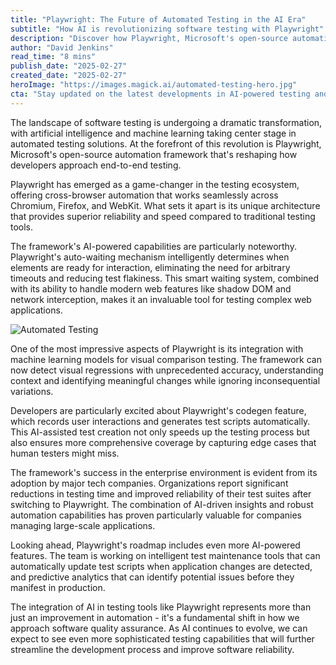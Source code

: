 ```yaml
---
title: "Playwright: The Future of Automated Testing in the AI Era"
subtitle: "How AI is revolutionizing software testing with Playwright"
description: "Discover how Playwright, Microsoft's open-source automation framework, is revolutionizing software testing with AI-powered capabilities. Learn about intelligent test automation, visual regression testing, and the future of quality assurance in the age of artificial intelligence."
author: "David Jenkins"
read_time: "8 mins"
publish_date: "2025-02-27"
created_date: "2025-02-27"
heroImage: "https://images.magick.ai/automated-testing-hero.jpg"
cta: "Stay updated on the latest developments in AI-powered testing and automation! Follow us on LinkedIn for exclusive insights, expert perspectives, and breaking news in the world of software development."
---
```


The landscape of software testing is undergoing a dramatic transformation, with artificial intelligence and machine learning taking center stage in automated testing solutions. At the forefront of this revolution is Playwright, Microsoft's open-source automation framework that's reshaping how developers approach end-to-end testing.

Playwright has emerged as a game-changer in the testing ecosystem, offering cross-browser automation that works seamlessly across Chromium, Firefox, and WebKit. What sets it apart is its unique architecture that provides superior reliability and speed compared to traditional testing tools.

The framework's AI-powered capabilities are particularly noteworthy. Playwright's auto-waiting mechanism intelligently determines when elements are ready for interaction, eliminating the need for arbitrary timeouts and reducing test flakiness. This smart waiting system, combined with its ability to handle modern web features like shadow DOM and network interception, makes it an invaluable tool for testing complex web applications.

![Automated Testing](https://images.magick.ai/automated-testing-content.jpg)

One of the most impressive aspects of Playwright is its integration with machine learning models for visual comparison testing. The framework can now detect visual regressions with unprecedented accuracy, understanding context and identifying meaningful changes while ignoring inconsequential variations.

Developers are particularly excited about Playwright's codegen feature, which records user interactions and generates test scripts automatically. This AI-assisted test creation not only speeds up the testing process but also ensures more comprehensive coverage by capturing edge cases that human testers might miss.

The framework's success in the enterprise environment is evident from its adoption by major tech companies. Organizations report significant reductions in testing time and improved reliability of their test suites after switching to Playwright. The combination of AI-driven insights and robust automation capabilities has proven particularly valuable for companies managing large-scale applications.

Looking ahead, Playwright's roadmap includes even more AI-powered features. The team is working on intelligent test maintenance tools that can automatically update test scripts when application changes are detected, and predictive analytics that can identify potential issues before they manifest in production.

The integration of AI in testing tools like Playwright represents more than just an improvement in automation - it's a fundamental shift in how we approach software quality assurance. As AI continues to evolve, we can expect to see even more sophisticated testing capabilities that will further streamline the development process and improve software reliability.